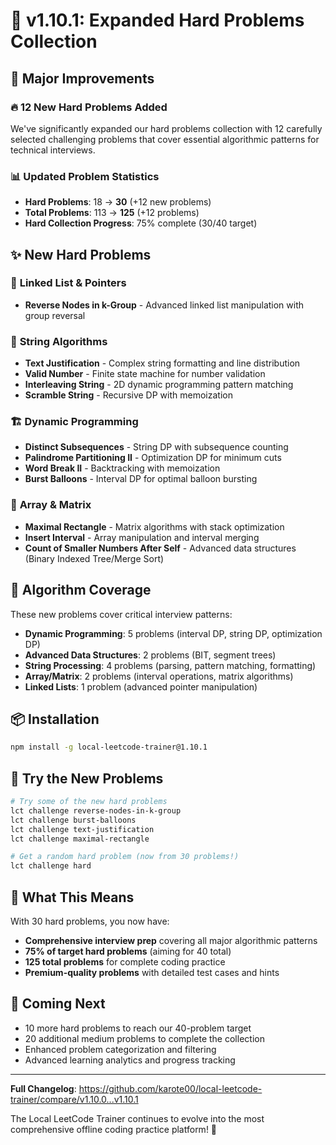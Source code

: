 # 🚀 v1.10.1: Expanded Hard Problems Collection

## 🎯 Major Improvements

### 🔥 12 New Hard Problems Added
We've significantly expanded our hard problems collection with 12 carefully selected challenging problems that cover essential algorithmic patterns for technical interviews.

### 📊 Updated Problem Statistics
- **Hard Problems**: 18 → **30** (+12 new problems)
- **Total Problems**: 113 → **125** (+12 problems)
- **Hard Collection Progress**: 75% complete (30/40 target)

## ✨ New Hard Problems

### 🔗 **Linked List & Pointers**
- **Reverse Nodes in k-Group** - Advanced linked list manipulation with group reversal

### 📝 **String Algorithms**
- **Text Justification** - Complex string formatting and line distribution
- **Valid Number** - Finite state machine for number validation
- **Interleaving String** - 2D dynamic programming pattern matching
- **Scramble String** - Recursive DP with memoization

### 🏗️ **Dynamic Programming**
- **Distinct Subsequences** - String DP with subsequence counting
- **Palindrome Partitioning II** - Optimization DP for minimum cuts
- **Word Break II** - Backtracking with memoization
- **Burst Balloons** - Interval DP for optimal balloon bursting

### 🔢 **Array & Matrix**
- **Maximal Rectangle** - Matrix algorithms with stack optimization
- **Insert Interval** - Array manipulation and interval merging
- **Count of Smaller Numbers After Self** - Advanced data structures (Binary Indexed Tree/Merge Sort)

## 🎯 **Algorithm Coverage**

These new problems cover critical interview patterns:
- **Dynamic Programming**: 5 problems (interval DP, string DP, optimization DP)
- **Advanced Data Structures**: 2 problems (BIT, segment trees)
- **String Processing**: 4 problems (parsing, pattern matching, formatting)
- **Array/Matrix**: 2 problems (interval operations, matrix algorithms)
- **Linked Lists**: 1 problem (advanced pointer manipulation)

## 📦 Installation

```bash
npm install -g local-leetcode-trainer@1.10.1
```

## 🧪 Try the New Problems

```bash
# Try some of the new hard problems
lct challenge reverse-nodes-in-k-group
lct challenge burst-balloons
lct challenge text-justification
lct challenge maximal-rectangle

# Get a random hard problem (now from 30 problems!)
lct challenge hard
```

## 🎉 **What This Means**

With 30 hard problems, you now have:
- **Comprehensive interview prep** covering all major algorithmic patterns
- **75% of target hard problems** (aiming for 40 total)
- **125 total problems** for complete coding practice
- **Premium-quality problems** with detailed test cases and hints

## 🔄 **Coming Next**

- 10 more hard problems to reach our 40-problem target
- 20 additional medium problems to complete the collection
- Enhanced problem categorization and filtering
- Advanced learning analytics and progress tracking

---

**Full Changelog**: https://github.com/karote00/local-leetcode-trainer/compare/v1.10.0...v1.10.1

The Local LeetCode Trainer continues to evolve into the most comprehensive offline coding practice platform! 🚀